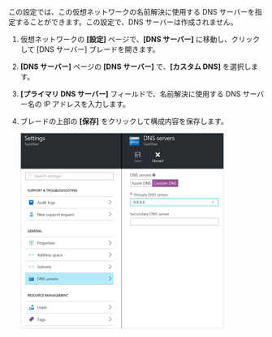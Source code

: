 この設定では、この仮想ネットワークの名前解決に使用する DNS サーバーを指定することができます。この設定で、DNS サーバーは作成されません。

1. 仮想ネットワークの **[設定]** ページで、**[DNS サーバー]** に移動し、クリックして [DNS サーバー] ブレードを開きます。
2. **[DNS サーバー]** ページの **[DNS サーバー]** で、**[カスタム DNS]** を選択します。
3. **[プライマリ DNS サーバー]** フィールドで、名前解決に使用する DNS サーバー名の IP アドレスを入力します。
4. ブレードの上部の **[保存]** をクリックして構成内容を保存します。

	![カスタム DNS](./media/vpn-gateway-add-dns-rm-portal/customdns400.png)

<!---HONumber=AcomDC_0406_2016-->